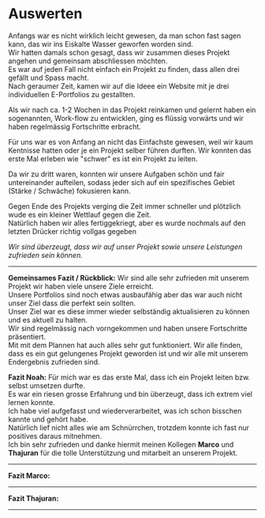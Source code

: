 # Auswerten
Anfangs war es nicht wirklich leicht gewesen, da man schon fast sagen kann, das wir ins Eiskalte Wasser geworfen worden sind.<br>
Wir hatten damals schon gesagt, dass wir zusammen dieses Projekt angehen und gemeinsam abschliessen möchten.<br>
Es war auf jeden Fall nicht einfach ein Projekt zu finden, dass allen drei gefällt und Spass macht.<br>
Nach geraumer Zeit, kamen wir auf die Ideee ein Website mit je drei individuellen E-Portfolios zu gestallten.<br>

Als wir nach ca. 1-2 Wochen in das Projekt reinkamen und gelernt haben ein sogenannten, Work-flow zu entwicklen, ging es flüssig vorwärts und wir haben regelmässig Fortschritte erbracht.

Für uns war es von Anfang an nicht das Einfachste gewesen, weil wir kaum Kentnisse hatten oder je ein Projekt selber führen durften.
Wir konnten das erste Mal erleben wie "schwer" es ist ein Projekt zu leiten.<br>

Da wir zu dritt waren, konnten wir unsere Aufgaben schön und fair untereinander aufteilen, sodass jeder sich auf ein spezifisches Gebiet (Stärke / Schwäche) fokusieren kann.<br>

Gegen Ende des Projekts verging die Zeit immer schneller und plötzlich wude es ein kleiner Wettlauf gegen die Zeit.<br>
Natürlich haben wir alles fertiggekriegt, aber es wurde nochmals auf den letzten Drücker richtig vollgas gegeben<br>

  *Wir sind überzeugt, dass wir auf unser Projekt sowie unsere Leistungen zufrieden sein können.*

---

**Gemeinsames Fazit / Rückblick:**
Wir sind alle sehr zufrieden mit unserem Projekt wir haben viele unsere Ziele erreicht.<br>
Unsere Portfolios sind noch etwas ausbaufähig aber das war auch nicht unser Ziel dass die perfekt sein sollten.<br>
Unser Ziel war es diese immer wieder selbständig aktualisieren zu können und es aktuell zu halten.<br>
Wir sind regelmässig nach vorngekommen und haben unsere Fortschritte präsentiert.<br>
Mit mit dem Plannen hat auch alles sehr gut funktioniert. Wir alle finden, dass es ein gut gelungenes Projekt geworden ist und wir alle mit unserem Endergebnis zufrieden sind.


**Fazit Noah:**
Für mich war es das erste Mal, dass ich ein Projekt leiten bzw. selbst umsetzen durfte.<br>
Es war ein riesen grosse Erfahrung und bin überzeugt, dass ich extrem viel lernen konnte.<br>
Ich habe viel aufgefasst und wiederverarbeitet, was ich schon bisschen kannte und gehört habe.<br>
Natürlich lief nicht alles wie am Schnürrchen, trotzdem konnte ich fast nur positives daraus mitnehmen.<br>
Ich bin sehr zufrieden und danke hiermit meinen Kollegen **Marco** und **Thajuran** für die tolle Unterstützung und mitarbeit an unserem Projekt.

---

**Fazit Marco:**

---

**Fazit Thajuran:**

---
